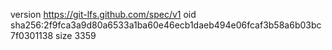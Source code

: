 version https://git-lfs.github.com/spec/v1
oid sha256:2f9fca3a9d80a6533a1ba60e46ecb1daeb494e06fcaf3b58a6b03bc7f0301138
size 3359
